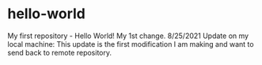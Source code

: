 # hello-world
My first repository - Hello World!
My 1st change.
8/25/2021 Update on my local machine: This update is the first modification I am making and want to send back to remote repository.

